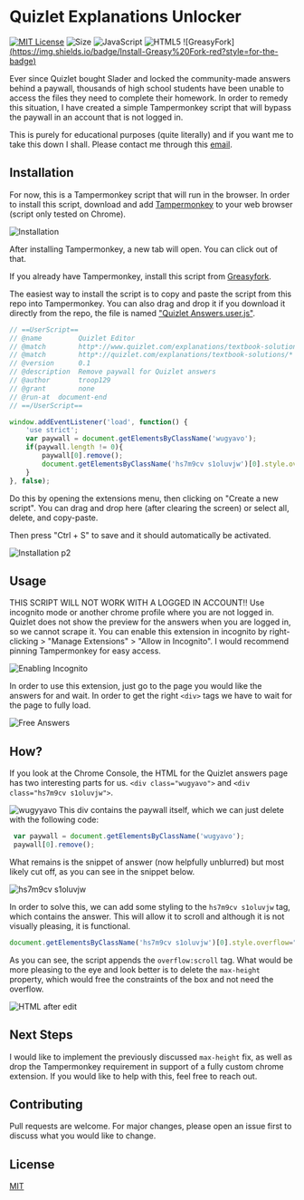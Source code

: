 # Quizlet Explanations Unlocker

[![MIT License](https://img.shields.io/apm/l/atomic-design-ui.svg?style=for-the-badge)](https://github.com/troop129/QuizletAnswers/blob/master/LICENSE)
![Size](https://img.shields.io/github/languages/code-size/troop129/QuizletAnswers?style=for-the-badge)
![JavaScript](https://img.shields.io/badge/javascript-%23323330.svg?style=for-the-badge&logo=javascript&logoColor=%23F7DF1E)
![HTML5](https://img.shields.io/badge/html5-%23E34F26.svg?style=for-the-badge&logo=html5&logoColor=white)
![GreasyFork][(https://img.shields.io/badge/Install-Greasy%20Fork-red?style=for-the-badge)](https://greasyfork.org/en/scripts/438663-quizlet-explanations-unlocker)


Ever since Quizlet bought Slader and locked the community-made answers behind a paywall, thousands of high school students have been unable to access the files they need to complete their homework. In order to remedy this situation, I have created a simple Tampermonkey script that will bypass the paywall in an account that is not logged in.

This is purely for educational purposes (quite literally) and if you want me to take this down I shall. Please contact me through this [email](mailto://quizletscraper@gmail.com). 

## Installation

For now, this is a Tampermonkey script that will run in the browser. In order to install this script, download and add [Tampermonkey](https://chrome.google.com/webstore/detail/tampermonkey/dhdgffkkebhmkfjojejmpbldmpobfkfo?hl=en) to your web browser (script only tested on Chrome).

![Installation](https://i.imgur.com/53oY3vt.gif)

After installing Tampermonkey, a new tab will open. You can click out of that. 

If you already have Tampermonkey, install this script from [Greasyfork](https://greasyfork.org/en/scripts/438663-quizlet-explanations-unlocker).

The easiest way to install the script is to copy and paste the script from this repo into Tampermonkey. You can also drag and drop it if you download it directly from the repo, the file is named ["Quizlet Answers.user.js"](https://github.com/troop129/QuizletAnswers/blob/main/Quizlet%20Editor.user.js). 

```javascript
// ==UserScript==
// @name         Quizlet Editor
// @match        http*://www.quizlet.com/explanations/textbook-solutions/*
// @match        http*://quizlet.com/explanations/textbook-solutions/*
// @version      0.1
// @description  Remove paywall for Quizlet answers
// @author       troop129
// @grant        none
// @run-at  document-end
// ==/UserScript==

window.addEventListener('load', function() {
    'use strict';
    var paywall = document.getElementsByClassName('wugyavo');
    if(paywall.length != 0){
        paywall[0].remove();
        document.getElementsByClassName('hs7m9cv s1oluvjw')[0].style.overflow="scroll";
    }
}, false);
```

Do this by opening the extensions menu, then clicking on "Create a new script". You can drag and drop here (after clearing the screen) or select all, delete, and copy-paste. 

Then press "Ctrl + S" to save and it should automatically be activated.


![Installation p2](https://i.imgur.com/XljMDto.gif)

## Usage
THIS SCRIPT WILL NOT WORK WITH A LOGGED IN ACCOUNT!! Use incognito mode or another chrome profile where you are not logged in. Quizlet does not show the preview for the answers when you are logged in, so we cannot scrape it. You can enable this extension in incognito by right-clicking > "Manage Extensions" > "Allow in Incognito". I would recommend pinning Tampermonkey for easy access.

![Enabling Incognito](https://i.imgur.com/h5FcT9p.gif)

In order to use this extension, just go to the page you would like the answers for and wait. In order to get the right `<div>` tags we have to wait for the page to fully load. 

![Free Answers](https://i.imgur.com/mXzytpp.gif)

## How?
If you look at the Chrome Console, the HTML for the Quizlet answers page has two interesting parts for us. `<div class="wugyavo">` and `<div class="hs7m9cv s1oluvjw">`.

![wugyyavo](https://i.imgur.com/Aph6fbf.png)
This div contains the paywall itself, which we can just delete with the following code:
```javascript
 var paywall = document.getElementsByClassName('wugyavo');
 paywall[0].remove();
```
What remains is the snippet of answer (now helpfully unblurred) but most likely cut off, as you can see in the snippet below. 

![hs7m9cv s1oluvjw](https://i.imgur.com/vDlbva8.png)

In order to solve this, we can add some styling to the `hs7m9cv s1oluvjw` tag, which contains the answer. This will allow it to scroll and although it is not visually pleasing, it is functional.
```javascript
document.getElementsByClassName('hs7m9cv s1oluvjw')[0].style.overflow="scroll";
```
As you can see, the script appends the `overflow:scroll` tag. What would be more pleasing to the eye and look better is to delete the `max-height` property, which would free the constraints of the box and not need the overflow.

![HTML after edit](https://i.imgur.com/064JBUU.png)

## Next Steps
I would like to implement the previously discussed `max-height` fix, as well as drop the Tampermonkey requirement in support of a fully custom chrome extension. If you would like to help with this, feel free to reach out. 

## Contributing
Pull requests are welcome. For major changes, please open an issue first to discuss what you would like to change.

## License
[MIT](https://github.com/troop129/QuizletAnswers/blob/main/LICENSE)

